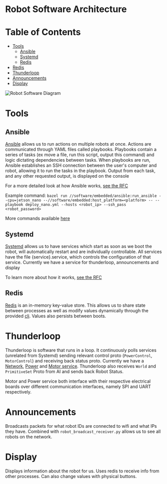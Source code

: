 # Robot Software Architecture

# Table of Contents
* [Tools](#tools)
   * [Ansible](#ansible)
   * [Systemd](#systemd)
   * [Redis](#redis)
* [Redis](#redis)
* [Thunderloop](#thunderloop)
* [Announcements](#announcements)
* [Display](#display)

![Robot Software Diagram](images/robot_software_diagram.svg)

# Tools

## Ansible

[Ansible](https://www.ansible.com/overview/how-ansible-works) allows us to run actions on multiple robots at once. Actions are communicated through YAML files called playbooks. Playbooks contain a series of tasks (ex move a file, run this script, output this command) and logic dictating dependencies between tasks. When playbooks are run, Ansible establishes an SSH connection between the user's computer and robot, allowing it to run the tasks in the playbook. Output from each task, and any other requested output, is displayed on the console

For a more detailed look at how Ansible works, [see the RFC](https://docs.google.com/document/d/1hN3Us2Vjr8z6ihqUVp_3L7rrjKc-EZ-l2hZJc31gNOc/edit)

Example command: `bazel run //software/embedded/ansible:run_ansible --cpu=jetson_nano --//software/embedded:host_platform=<platform> -- --playbook deploy_nano.yml --hosts <robot_ip> --ssh_pass <robot_password>`

More commands available [here](useful-robot-commands.md#off-robot-commands)

## Systemd

[Systemd](https://www.freedesktop.org/wiki/Software/systemd/) allows us to have services which start as soon as we boot the robot, will automatically restart and are individually controllable. All services have the file {service}.service, which controls the configuration of that service. Currently we have a service for thunderloop, announcements and display

To learn more about how it works, [see the RFC](https://docs.google.com/document/d/1hN3Us2Vjr8z6ihqUVp_3L7rrjKc-EZ-l2hZJc31gNOc/edit)

## Redis

[Redis](https://redis.io/docs/about/) is an in-memory key-value store. This allows us to share state between processes as well as modify values dynamically through the provided [cli](useful-robot-commands#redis). Values also persists between boots.

# Thunderloop

Thunderloop is software that runs in a loop. It continuously polls services (unrelated from Systemd) sending relevant control proto (`PowerControl`, `MotorControl`) and receiving back status proto. Currently we have a [Network](https://github.com/UBC-Thunderbots/Software/blob/master/src/software/embedded/services/network/network.cpp), [Power](https://github.com/UBC-Thunderbots/Software/blob/master/src/software/embedded/services/power.cpp) and [Motor service](https://github.com/UBC-Thunderbots/Software/blob/master/src/software/embedded/services/motor.cpp). Thunderloop also receives `World` and `PrimitiveSet` Proto from AI and sends back Robot Status.

Motor and Power service both interface with their respective electrical boards over different communication interfaces, namely SPI and UART respectively.

# Announcements
 
Broadcasts packets for what robot IDs are connected to wifi and what IPs they have. Combined with `robot_broadcast_receiver.py` allows us to see all robots on the network.

# Display

Displays information about the robot for us. Uses redis to receive info from other processes. Can also change values with physical buttons.
